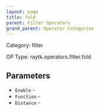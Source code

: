 ```yaml
---
layout: page
title: fold
parent: Filter Operators
grand_parent: Operator Categories
---
```


Category: filter

OP Type: raytk.operators.filter.fold

## Parameters

* `Enable` - 
* `Function` - 
* `Distance` -
